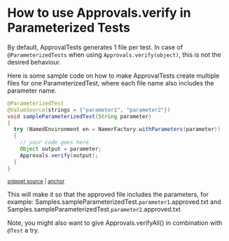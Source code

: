 <!--
GENERATED FILE - DO NOT EDIT
This file was generated by [MarkdownSnippets](https://github.com/SimonCropp/MarkdownSnippets).
Source File: /approvaltests/docs/how_to/mdsource/ParameterizedTest.source.md
To change this file edit the source file and then run MarkdownSnippets.
-->

<a id="top"></a>

# How to use Approvals.verify in Parameterized Tests
<!-- toc -->
<!-- endToc -->

By default, ApprovalTests generates 1 file per test.
In case of `@ParameterizedTests` when using `Approvals.verify(object)`, this is not the desired behaviour.

Here is some sample code on how to make ApprovalTests create multiple files for one ParameterizedTest, 
where each file name also includes the parameter name.

<!-- snippet: parameterized_test -->
<a id='snippet-parameterized_test'></a>
```java
@ParameterizedTest
@ValueSource(strings = {"parameter1", "parameter2"})
void sampleParameterizedTest(String parameter)
{
  try (NamedEnvironment en = NamerFactory.withParameters(parameter))
  {
    // your code goes here
    Object output = parameter;
    Approvals.verify(output);
  }
}
```
<sup><a href='/approvaltests-tests/src/test/java/org/approvaltests/Samples.java#L38-L50' title='Snippet source file'>snippet source</a> | <a href='#snippet-parameterized_test' title='Start of snippet'>anchor</a></sup>
<!-- endSnippet -->

This will make it so that the approved file includes the parameters, for example: Samples.sampleParameterizedTest.`parameter1`.approved.txt 
and Samples.sampleParameterizedTest.`parameter2`.approved.txt

Note, you might also want to give Approvals.verifyAll() in combination with `@Test` a try.
